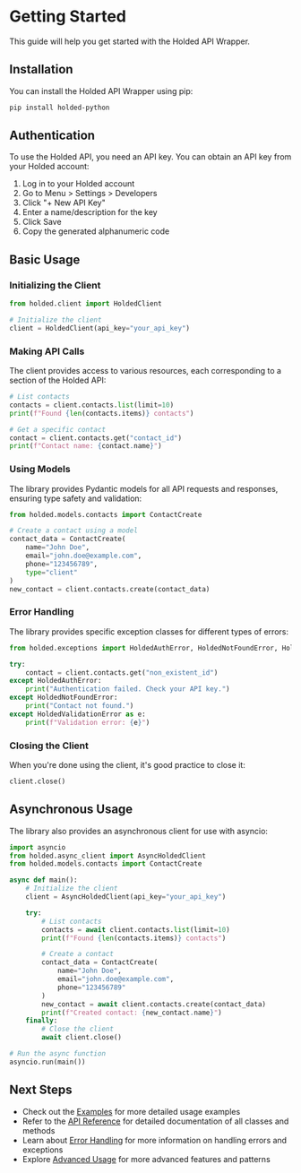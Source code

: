 # Getting Started

This guide will help you get started with the Holded API Wrapper.

## Installation

You can install the Holded API Wrapper using pip:

```bash
pip install holded-python
```

## Authentication

To use the Holded API, you need an API key. You can obtain an API key from your Holded account:

1. Log in to your Holded account
2. Go to Menu > Settings > Developers
3. Click "+ New API Key"
4. Enter a name/description for the key
5. Click Save
6. Copy the generated alphanumeric code

## Basic Usage

### Initializing the Client

```python
from holded.client import HoldedClient

# Initialize the client
client = HoldedClient(api_key="your_api_key")
```

### Making API Calls

The client provides access to various resources, each corresponding to a section of the Holded API:

```python
# List contacts
contacts = client.contacts.list(limit=10)
print(f"Found {len(contacts.items)} contacts")

# Get a specific contact
contact = client.contacts.get("contact_id")
print(f"Contact name: {contact.name}")
```

### Using Models

The library provides Pydantic models for all API requests and responses, ensuring type safety and validation:

```python
from holded.models.contacts import ContactCreate

# Create a contact using a model
contact_data = ContactCreate(
    name="John Doe",
    email="john.doe@example.com",
    phone="123456789",
    type="client"
)
new_contact = client.contacts.create(contact_data)
```

### Error Handling

The library provides specific exception classes for different types of errors:

```python
from holded.exceptions import HoldedAuthError, HoldedNotFoundError, HoldedValidationError

try:
    contact = client.contacts.get("non_existent_id")
except HoldedAuthError:
    print("Authentication failed. Check your API key.")
except HoldedNotFoundError:
    print("Contact not found.")
except HoldedValidationError as e:
    print(f"Validation error: {e}")
```

### Closing the Client

When you're done using the client, it's good practice to close it:

```python
client.close()
```

## Asynchronous Usage

The library also provides an asynchronous client for use with asyncio:

```python
import asyncio
from holded.async_client import AsyncHoldedClient
from holded.models.contacts import ContactCreate

async def main():
    # Initialize the client
    client = AsyncHoldedClient(api_key="your_api_key")

    try:
        # List contacts
        contacts = await client.contacts.list(limit=10)
        print(f"Found {len(contacts.items)} contacts")

        # Create a contact
        contact_data = ContactCreate(
            name="John Doe",
            email="john.doe@example.com",
            phone="123456789"
        )
        new_contact = await client.contacts.create(contact_data)
        print(f"Created contact: {new_contact.name}")
    finally:
        # Close the client
        await client.close()

# Run the async function
asyncio.run(main())
```

## Next Steps

- Check out the [Examples](examples.md) for more detailed usage examples
- Refer to the [API Reference](api_reference/index.md) for detailed documentation of all classes and methods
- Learn about [Error Handling](error_handling.md) for more information on handling errors and exceptions
- Explore [Advanced Usage](advanced_usage.md) for more advanced features and patterns 